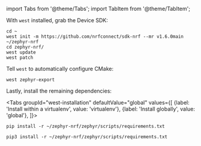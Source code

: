 
import Tabs from '@theme/Tabs';
import TabItem from '@theme/TabItem';

With `west` installed, grab the Device SDK:


```
cd ~
west init -m https://github.com/nrfconnect/sdk-nrf --mr v1.6.0main ~/zephyr-nrf
cd zephyr-nrf/
west update
west patch
```

Tell `west` to automatically configure CMake:

```
west zephyr-export
```

Lastly, install the remaining dependencies:

<Tabs
groupId="west-installation"
defaultValue="global"
values={[
{label: 'Install within a virtualenv', value: 'virtualenv'},
{label: 'Install globally', value: 'global'},
]}>
<TabItem value="virtalenv">

```
pip install -r ~/zephyr-nrf/zephyr/scripts/requirements.txt
```

</TabItem>
<TabItem value="global">

```
pip3 install -r ~/zephyr-nrf/zephyr/scripts/requirements.txt
```

</TabItem>
</Tabs>
